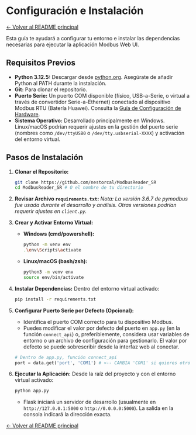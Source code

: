 # Configuración e Instalación

[<- Volver al README principal](../README.md)

Esta guía te ayudará a configurar tu entorno e instalar las dependencias necesarias para ejecutar la aplicación Modbus Web UI.

## Requisitos Previos

*   **Python 3.12.5:** Descargar desde [python.org](https://www.python.org/downloads/release/python-3125/). Asegúrate de añadir Python al PATH durante la instalación.
*   **Git:** Para clonar el repositorio.
*   **Puerto Serie:** Un puerto COM disponible (físico, USB-a-Serie, o virtual a través de convertidor Serie-a-Ethernet) conectado al dispositivo Modbus RTU (Batería Huawei). Consulta la [Guía de Configuración de Hardware](CONFIGURACION_HARDWARE.md).
*   **Sistema Operativo:** Desarrollado principalmente en Windows. Linux/macOS podrían requerir ajustes en la gestión del puerto serie (nombres como `/dev/ttyUSB0` o `/dev/tty.usbserial-XXXX`) y activación del entorno virtual.

## Pasos de Instalación

1.  **Clonar el Repositorio:**
    ```bash
    git clone https://github.com/nestorcal/ModbusReader_SR
    cd ModbusReader_SR # O el nombre de tu directorio
    ```

2.  **Revisar Archivo `requirements.txt`:**
        *Nota: La versión 3.6.7 de pymodbus fue usada durante el desarrollo y análisis. Otras versiones podrían requerir ajustes en `client.py`.*

3.  **Crear y Activar Entorno Virtual:**
    *   **Windows (cmd/powershell):**
        ```bash
        python -m venv env
        .\env\Scripts\activate
        ```
    *   **Linux/macOS (bash/zsh):**
        ```bash
        python3 -m venv env
        source env/bin/activate
        ```

4.  **Instalar Dependencias:**
    Dentro del entorno virtual activado:
    ```bash
    pip install -r requirements.txt
    ```

5.  **Configurar Puerto Serie por Defecto (Opcional):**
    *   Identifica el puerto COM correcto para tu dispositivo Modbus.
    *   Puedes modificar el valor por defecto del puerto en `app.py` (en la función `connect_api`) o, preferiblemente, considera usar variables de entorno o un archivo de configuración para gestionarlo. El valor por defecto se puede sobrescribir desde la interfaz web al conectar.
    ```python
    # Dentro de app.py, función connect_api
    port = data.get('port', 'COM1') # <-- CAMBIA 'COM1' si quieres otro por defecto
    ```

6.  **Ejecutar la Aplicación:**
    Desde la raíz del proyecto y con el entorno virtual activado:
    ```bash
    python app.py
    ```
    *   Flask iniciará un servidor de desarrollo (usualmente en `http://127.0.0.1:5000` o `http://0.0.0.0:5000`). La salida en la consola indicará la dirección exacta.

[<- Volver al README principal](../README.md)
